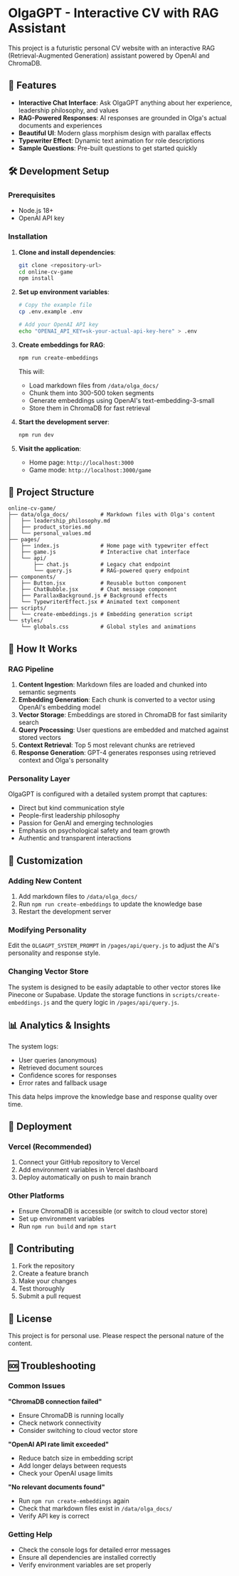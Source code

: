 # OlgaGPT - Interactive CV with RAG Assistant

This project is a futuristic personal CV website with an interactive RAG (Retrieval-Augmented Generation) assistant powered by OpenAI and ChromaDB.

## 🚀 Features

- **Interactive Chat Interface**: Ask OlgaGPT anything about her experience, leadership philosophy, and values
- **RAG-Powered Responses**: AI responses are grounded in Olga's actual documents and experiences
- **Beautiful UI**: Modern glass morphism design with parallax effects
- **Typewriter Effect**: Dynamic text animation for role descriptions
- **Sample Questions**: Pre-built questions to get started quickly

## 🛠️ Development Setup

### Prerequisites
- Node.js 18+ 
- OpenAI API key

### Installation

1. **Clone and install dependencies**:
   ```bash
   git clone <repository-url>
   cd online-cv-game
   npm install
   ```

2. **Set up environment variables**:
   ```bash
   # Copy the example file
   cp .env.example .env
   
   # Add your OpenAI API key
   echo "OPENAI_API_KEY=sk-your-actual-api-key-here" > .env
   ```

3. **Create embeddings for RAG**:
   ```bash
   npm run create-embeddings
   ```
   This will:
   - Load markdown files from `/data/olga_docs/`
   - Chunk them into 300-500 token segments
   - Generate embeddings using OpenAI's text-embedding-3-small
   - Store them in ChromaDB for fast retrieval

4. **Start the development server**:
   ```bash
   npm run dev
   ```

5. **Visit the application**:
   - Home page: `http://localhost:3000`
   - Game mode: `http://localhost:3000/game`

## 📁 Project Structure

```
online-cv-game/
├── data/olga_docs/          # Markdown files with Olga's content
│   ├── leadership_philosophy.md
│   ├── product_stories.md
│   └── personal_values.md
├── pages/
│   ├── index.js             # Home page with typewriter effect
│   ├── game.js              # Interactive chat interface
│   └── api/
│       ├── chat.js          # Legacy chat endpoint
│       └── query.js         # RAG-powered query endpoint
├── components/
│   ├── Button.jsx           # Reusable button component
│   ├── ChatBubble.jsx       # Chat message component
│   ├── ParallaxBackground.js # Background effects
│   └── TypewriterEffect.jsx # Animated text component
├── scripts/
│   └── create-embeddings.js # Embedding generation script
└── styles/
    └── globals.css          # Global styles and animations
```

## 🎯 How It Works

### RAG Pipeline
1. **Content Ingestion**: Markdown files are loaded and chunked into semantic segments
2. **Embedding Generation**: Each chunk is converted to a vector using OpenAI's embedding model
3. **Vector Storage**: Embeddings are stored in ChromaDB for fast similarity search
4. **Query Processing**: User questions are embedded and matched against stored vectors
5. **Context Retrieval**: Top 5 most relevant chunks are retrieved
6. **Response Generation**: GPT-4 generates responses using retrieved context and Olga's personality

### Personality Layer
OlgaGPT is configured with a detailed system prompt that captures:
- Direct but kind communication style
- People-first leadership philosophy
- Passion for GenAI and emerging technologies
- Emphasis on psychological safety and team growth
- Authentic and transparent interactions

## 🔧 Customization

### Adding New Content
1. Add markdown files to `/data/olga_docs/`
2. Run `npm run create-embeddings` to update the knowledge base
3. Restart the development server

### Modifying Personality
Edit the `OLGAGPT_SYSTEM_PROMPT` in `/pages/api/query.js` to adjust the AI's personality and response style.

### Changing Vector Store
The system is designed to be easily adaptable to other vector stores like Pinecone or Supabase. Update the storage functions in `scripts/create-embeddings.js` and the query logic in `/pages/api/query.js`.

## 📊 Analytics & Insights

The system logs:
- User queries (anonymous)
- Retrieved document sources
- Confidence scores for responses
- Error rates and fallback usage

This data helps improve the knowledge base and response quality over time.

## 🚀 Deployment

### Vercel (Recommended)
1. Connect your GitHub repository to Vercel
2. Add environment variables in Vercel dashboard
3. Deploy automatically on push to main branch

### Other Platforms
- Ensure ChromaDB is accessible (or switch to cloud vector store)
- Set up environment variables
- Run `npm run build` and `npm start`

## 🤝 Contributing

1. Fork the repository
2. Create a feature branch
3. Make your changes
4. Test thoroughly
5. Submit a pull request

## 📝 License

This project is for personal use. Please respect the personal nature of the content.

## 🆘 Troubleshooting

### Common Issues

**"ChromaDB connection failed"**
- Ensure ChromaDB is running locally
- Check network connectivity
- Consider switching to cloud vector store

**"OpenAI API rate limit exceeded"**
- Reduce batch size in embedding script
- Add longer delays between requests
- Check your OpenAI usage limits

**"No relevant documents found"**
- Run `npm run create-embeddings` again
- Check that markdown files exist in `/data/olga_docs/`
- Verify API key is correct

### Getting Help
- Check the console logs for detailed error messages
- Ensure all dependencies are installed correctly
- Verify environment variables are set properly
